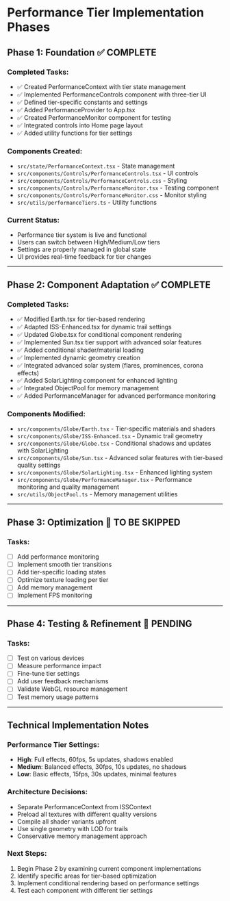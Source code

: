# Performance Tier Implementation Phases

## Phase 1: Foundation ✅ COMPLETE

### Completed Tasks:
- ✅ Created PerformanceContext with tier state management
- ✅ Implemented PerformanceControls component with three-tier UI
- ✅ Defined tier-specific constants and settings
- ✅ Added PerformanceProvider to App.tsx
- ✅ Created PerformanceMonitor component for testing
- ✅ Integrated controls into Home page layout
- ✅ Added utility functions for tier settings

### Components Created:
- `src/state/PerformanceContext.tsx` - State management
- `src/components/Controls/PerformanceControls.tsx` - UI controls
- `src/components/Controls/PerformanceControls.css` - Styling
- `src/components/Controls/PerformanceMonitor.tsx` - Testing component
- `src/components/Controls/PerformanceMonitor.css` - Monitor styling
- `src/utils/performanceTiers.ts` - Utility functions

### Current Status:
- Performance tier system is live and functional
- Users can switch between High/Medium/Low tiers
- Settings are properly managed in global state
- UI provides real-time feedback for tier changes

---

## Phase 2: Component Adaptation ✅ COMPLETE

### Completed Tasks:
- ✅ Modified Earth.tsx for tier-based rendering
- ✅ Adapted ISS-Enhanced.tsx for dynamic trail settings
- ✅ Updated Globe.tsx for conditional component rendering
- ✅ Implemented Sun.tsx tier support with advanced solar features
- ✅ Added conditional shader/material loading
- ✅ Implemented dynamic geometry creation
- ✅ Integrated advanced solar system (flares, prominences, corona effects)
- ✅ Added SolarLighting component for enhanced lighting
- ✅ Integrated ObjectPool for memory management
- ✅ Added PerformanceManager for advanced performance monitoring

### Components Modified:
- `src/components/Globe/Earth.tsx` - Tier-specific materials and shaders
- `src/components/Globe/ISS-Enhanced.tsx` - Dynamic trail geometry
- `src/components/Globe/Globe.tsx` - Conditional shadows and updates with SolarLighting
- `src/components/Globe/Sun.tsx` - Advanced solar features with tier-based quality settings
- `src/components/Globe/SolarLighting.tsx` - Enhanced lighting system
- `src/components/Globe/PerformanceManager.tsx` - Performance monitoring and quality management
- `src/utils/ObjectPool.ts` - Memory management utilities

---

## Phase 3: Optimization 🔄 TO BE SKIPPED

### Tasks:
- [ ] Add performance monitoring
- [ ] Implement smooth tier transitions
- [ ] Add tier-specific loading states
- [ ] Optimize texture loading per tier
- [ ] Add memory management
- [ ] Implement FPS monitoring

---

## Phase 4: Testing & Refinement 🔄 PENDING

### Tasks:
- [ ] Test on various devices
- [ ] Measure performance impact
- [ ] Fine-tune tier settings
- [ ] Add user feedback mechanisms
- [ ] Validate WebGL resource management
- [ ] Test memory usage patterns

---

## Technical Implementation Notes

### Performance Tier Settings:
- **High**: Full effects, 60fps, 5s updates, shadows enabled
- **Medium**: Balanced effects, 30fps, 10s updates, no shadows
- **Low**: Basic effects, 15fps, 30s updates, minimal features

### Architecture Decisions:
- Separate PerformanceContext from ISSContext
- Preload all textures with different quality versions
- Compile all shader variants upfront
- Use single geometry with LOD for trails
- Conservative memory management approach

### Next Steps:
1. Begin Phase 2 by examining current component implementations
2. Identify specific areas for tier-based optimization
3. Implement conditional rendering based on performance settings
4. Test each component with different tier settings 